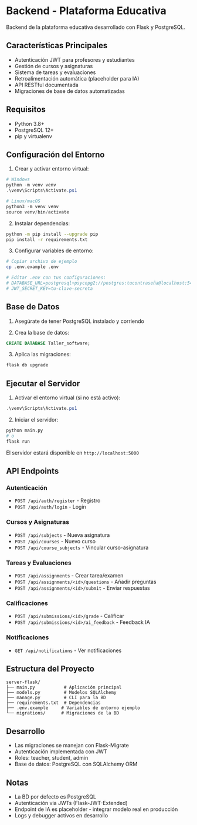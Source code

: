 # Backend - Plataforma Educativa

Backend de la plataforma educativa desarrollado con Flask y PostgreSQL.

## Características Principales

- Autenticación JWT para profesores y estudiantes
- Gestión de cursos y asignaturas
- Sistema de tareas y evaluaciones
- Retroalimentación automática (placeholder para IA)
- API RESTful documentada
- Migraciones de base de datos automatizadas

## Requisitos

- Python 3.8+
- PostgreSQL 12+
- pip y virtualenv

## Configuración del Entorno

1. Crear y activar entorno virtual:

```powershell
# Windows
python -m venv venv
.\venv\Scripts\Activate.ps1

# Linux/macOS
python3 -m venv venv
source venv/bin/activate
```

2. Instalar dependencias:

```bash
python -m pip install --upgrade pip
pip install -r requirements.txt
```

3. Configurar variables de entorno:

```bash
# Copiar archivo de ejemplo
cp .env.example .env

# Editar .env con tus configuraciones:
# DATABASE_URL=postgresql+psycopg2://postgres:tucontraseña@localhost:5432/Taller_software
# JWT_SECRET_KEY=tu-clave-secreta
```

## Base de Datos

1. Asegúrate de tener PostgreSQL instalado y corriendo

2. Crea la base de datos:
```sql
CREATE DATABASE Taller_software;
```

3. Aplica las migraciones:
```bash
flask db upgrade
```

## Ejecutar el Servidor

1. Activar el entorno virtual (si no está activo):
```powershell
.\venv\Scripts\Activate.ps1
```

2. Iniciar el servidor:
```bash
python main.py
# o
flask run
```

El servidor estará disponible en `http://localhost:5000`

## API Endpoints

### Autenticación
- `POST /api/auth/register` - Registro
- `POST /api/auth/login` - Login

### Cursos y Asignaturas
- `POST /api/subjects` - Nueva asignatura
- `POST /api/courses` - Nuevo curso
- `POST /api/course_subjects` - Vincular curso-asignatura

### Tareas y Evaluaciones
- `POST /api/assignments` - Crear tarea/examen
- `POST /api/assignments/<id>/questions` - Añadir preguntas
- `POST /api/assignments/<id>/submit` - Enviar respuestas

### Calificaciones
- `POST /api/submissions/<id>/grade` - Calificar
- `POST /api/submissions/<id>/ai_feedback` - Feedback IA

### Notificaciones
- `GET /api/notifications` - Ver notificaciones

## Estructura del Proyecto

```
server-flask/
├── main.py           # Aplicación principal
├── models.py         # Modelos SQLAlchemy
├── manage.py         # CLI para la BD
├── requirements.txt  # Dependencias
├── .env.example     # Variables de entorno ejemplo
└── migrations/      # Migraciones de la BD
```

## Desarrollo

- Las migraciones se manejan con Flask-Migrate
- Autenticación implementada con JWT
- Roles: teacher, student, admin
- Base de datos: PostgreSQL con SQLAlchemy ORM

## Notas

- La BD por defecto es PostgreSQL
- Autenticación via JWTs (Flask-JWT-Extended)
- Endpoint de IA es placeholder - integrar modelo real en producción
- Logs y debugger activos en desarrollo
